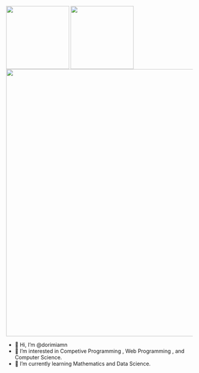 <p>
  <a>
    <img height="170px" align="center" src="https://github-readme-stats.vercel.app/api/top-langs/?username=dorimiamn&show_icons=true&theme=onedark&layout=compact"/>
  </a>
  <a>
    <img height="170px" align="center" src="https://github-readme-stats.vercel.app/api?username=dorimiamn&show_icons=true&theme=onedark"/>
  </a>
  <a>
    <img width="720px" align="center" src="https://github-profile-summary-cards.vercel.app/api/cards/profile-details?username=dorimiamn&theme=dracula"/>
  </a>
</p>

- 👋 Hi, I’m @dorimiamn
- 👀 I’m interested in Competive Programming , Web Programming , and Computer Science.
- 🌱 I’m currently learning Mathematics and Data Science.
<!---
- 💞️ I’m looking to collaborate on ...
- 📫 How to reach me ...
--->
<!---
dorimiamn/dorimiamn is a ✨ special ✨ repository because its `README.md` (this file) appears on your GitHub profile.
You can click the Preview link to take a look at your changes.
--->
